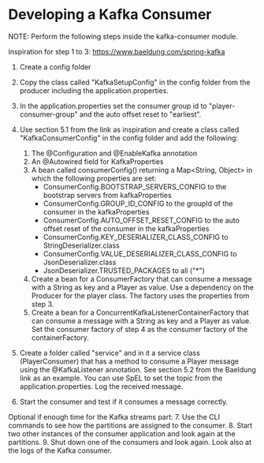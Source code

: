 # Developing a Kafka Consumer

NOTE: Perform the following steps inside the kafka-consumer module.

Inspiration for step 1 to 3: https://www.baeldung.com/spring-kafka

1. Create a config folder
2. Copy the class called "KafkaSetupConfig" in the config folder from the producer including the application.properties.
3. In the application.properties set the consumer group id to "player-consumer-group" and the auto offset reset to "earliest".
4. Use section 5.1 from the link as inspiration and create a class called "KafkaConsumerConfig" in the config folder and add the following:
    1. The @Configuration and @EnableKafka annotation
    2. An @Autowired field for KafkaProperties
    3. A bean called consumerConfig() returning a Map<String, Object> in which the following properties are set:
        - ConsumerConfig.BOOTSTRAP_SERVERS_CONFIG to the bootstrap servers from kafkaProperties
        - ConsumerConfig.GROUP_ID_CONFIG to the groupId of the consumer in the kafkaProperties
        - ConsumerConfig.AUTO_OFFSET_RESET_CONFIG to the auto offset reset of the consumer in the kafkaProperties
        - ConsumerConfig.KEY_DESERIALIZER_CLASS_CONFIG to StringDeserializer.class
        - ConsumerConfig.VALUE_DESERIALIZER_CLASS_CONFIG to JsonDeserializer.class
        - JsonDeserializer.TRUSTED_PACKAGES to all ("*")
    4. Create a bean for a ConsumerFactory that can consume a message with a String as key and a Player as value. Use a dependency on the Producer for the player class. The factory uses the properties from step 3.
    5. Create a bean for a ConcurrentKafkaListenerContainerFactory that can consume a message with a String as key and a Player as value.
    Set the consumer factory of step 4 as the consumer factory of the containerFactory.

5. Create a folder called "service" and in it a service class (PlayerConsumer) that has a method to consume a Player message using the @KafkaListener annotation. 
See section 5.2 from the Baeldung link as an example. You can use SpEL to set the topic from the application.properties. Log the received message.
6. Start the consumer and test if it consumes a message correctly.

Optional if enough time for the Kafka streams part:
7. Use the CLI commands to see how the partitions are assigned to the consumer.
8. Start two other instances of the consumer application and look again at the partitions.
9. Shut down one of the consumers and look again. Look also at the logs of the Kafka consumer.
